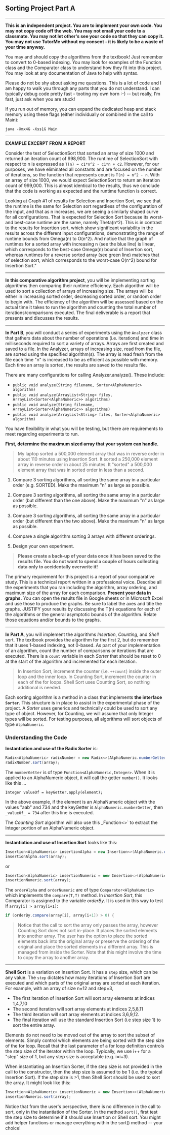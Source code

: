 ## Sorting Project Part A

<hr>

**This is an independent project. You are to implement your own code. You may not copy code off the web. You may not email your code to a classmate. You may not let other's see your code so that they can copy it. You may not use TutorMe without my consent - it is likely to be a waste of your time anyway.**

You may and should copy the algorithms from the textbook! Just remember to convert to 0-based indexing. You may look for examples of the Function class and the Comparator class to understand how they fit into this project. You may look at any documentation of Java to help with syntax.

Please do not be shy about asking me questions. This is a lot of code and I am happy to walk you through any parts that you do not understand. I can typically debug code pretty fast - tooting my own horn :-) -- but really, I'm fast, just ask when you are stuck!

If you run out of memory, you can expand the dedicated heap and stack memory using these flags (either individually or combined in the call to Main):

```
java -Xmx4G -Xss1G Main
```

<hr>

**EXAMPLE EXCERPT FROM A REPORT**

Consider the test of SelectionSort that sorted an array of size 1000 and returned an iteration count of 998,900. The runtime of SelectionSort with respect to n is expressed as `T(n) = c1*n^2 - c1*n + c2`. However, for our purposes, we have eliminated all constants and are focused on the number of iterations, so the function that represents count is `T(n) = n^2 - n`. With an array of size 1000, we would expect SelectionSort to return an iteration count of 999,000. This is almost identical to the results, thus we conclude that the code is working as expected and the runtime function is correct.

Looking at Graph #1 of results for Selection and Insertion Sort, we see that the runtime is the same for Selection sort regardless of the configuration of the input, and that as n increases, we are seeing a similarly shaped curve for all configurations. That is expected for Selection Sort because its worst- and best-case runtime are the same, namely Theta(n^2). This is in contrast to the results for Insertion sort, which show significant variability in the results across the different input configurations, demonstrating the range of runtime bounds from Omega(n) to O(n^2). And notice that the graph of runtimes for a sorted array with increasing n (see the blue line) is linear, which corresponds to the best-case Omega(n) bound of Insertion sort, whereas runtimes for a reverse sorted array (see green line) matches that of selection sort, which corresponds to the worst-case O(n^2) bound for Insertion Sort."

<hr>

**In this comparative algorithm project**, you will be implementing sorting algorithms then comparing their runtime efficiency. Each algorithm will be used to sort a collection of arrays of increasing size. The arrays will be either in increasing sorted order, decreasing sorted order, or random order to begin with. The efficiency of the algorithm will be assessed based on the actual time it takes to run the algorithm and counting the total number of iterations/comparisons executed. The final deliverable is a report that presents and discusses the results.

<hr>

**In Part B**, you will conduct a series of experiments using the `Analyzer` class that gathers data about the number of operations (i.e. iterations) and time in milliseconds required to sort a variety of arrays. Arrays are first created and saved to a file. In the Analyzer, arrays of increasing size, read from the file, are sorted using the specified algorithm(s). The array is read fresh from the file each time "n" is increased to be as efficient as possible with memory. Each time an array is sorted, the results are saved to the results file.

There are many configurations for calling Analyzer.analyze(). These include:
- `public void analyze(String filename, Sorter<AlphaNumeric> algorithm)`
- `public void analyze(ArrayList<String> files, ArrayList<Sorter<AlphaNumeric>> algorithms)`
- `public void analyze(String filename, ArrayList<Sorter<AlphaNumeric>> algorithms)`
- `public void analyze(ArrayList<String> files, Sorter<AlphaNumeric> algorithm)`

You have flexibility in what you will be testing, but there are requirements to meet regarding experiments to run. 

**First, determine the maximum sized array that your system can handle.** 

> My laptop sorted a 500,000 element array that was in reverse order in about 110 minutes using Insertion Sort. It sorted a 250,000 element array in reverse order in about 25 minutes. It "sorted" a 500,000 element array that was in sorted order in less than a second.

1. Compare 3 sorting algorithms, all sorting the same array in a particular order (e.g. SORTED). Make the maximum "n" as large as possible.

1. Compare 3 sorting algorithms, all sorting the same array in a particular order (but different than the one above). Make the maximum "n" as large as possible.

1. Compare 3 sorting algorithms, all sorting the same array in a particular order (but different than the two above). Make the maximum "n" as large as possible.

1. Compare a single algorithm sorting 3 arrays with different orderings.

1. Design your own experiment.

> **Please create a back-up of your data once it has been saved to the results file. You do not want to spend a couple of hours collecting data only to accidentally overwrite it!**

The primary requirement for this project is a report of your comparative study. This is a technical report written in a professional voice. Describe all the experiments that you ran including the algorithm, array ordering, and maximum size of the array for each comparison. **Present your data in graphs.** You can open the results file in Google sheets or in Microsoft Excel and use those to produce the graphs. Be sure to label the axes and title the graphs. JUSTIFY your results by discussing the T(n) equations for each of the algorithms or the general asymptotic bounds of the algorithm. Relate those equations and/or bounds to the graphs.

<hr>

**In Part A**, you will implement the algorithms _Insertion_, _Counting_, and _Shell_ sort. The textbook provides the algorithm for the first 2, but do remember that it uses 1-based indexing, not 0-based. As part of your implementation of an algorithm, count the number of comparisons or iterations that are executed. There is a `count` variable in each _Sorter_ that should be reset to 0 at the start of the algorithm and incremented for each iteration. 

> In Insertion Sort, increment the counter (i.e. `++count`) inside the outer loop and the inner loop. In Counting Sort, increment the counter in each of the for loops. Shell Sort uses Counting Sort, so nothing additional is needed.

Each sorting algorithm is a method in a class that implements **the interface `Sorter`**. This structure is in place to assist in the experimental phase of the project. A _Sorter_ uses generics and technically could be used to sort any type of object. However, for Counting, we will assume that only Integer types will be sorted. For testing purposes, all algorithms will sort objects of type `AlphaNumeric`.

### Understanding the Code

**Instantiation and use of the Radix Sorter** is:

```Java
Radix<AlphaNumeric> radixNumber = new Radix<>(AlphaNumeric.numberGetter);
radixNumber.sort(array);
```

The `numberGetter` is of type `Function<AlphaNumeric,Integer>`. When it is applied to an AlphaNumeric object, it will call the getter `number()`. It looks like this ...

```
Integer valueOf = keyGetter.apply(element);
```

In the above example, if the element is an AlphaNumeric object with the values "aab" and 734 and the keyGetter is `AlphaNumeric.numberGetter`, then `_valueOf_ = 734` after this line is executed.

The _Counting Sort_ algorithm will also use this _Function<>` to extract the Integer portion of an AlphaNumeric object.

<hr>

**Instantiation and use of Insertion Sort** looks like this:

```Java
Insertion<AlphaNumeric> insertionAlpha = new Insertion<>(AlphaNumeric.orderAlpha);
insertionAlpha.sort(array);
```

or 

```Java
Insertion<AlphaNumeric> insertionNumeric = new Insertion<>(AlphaNumeric.orderNumeric);
insertionNumeric.sort(array);
```

The `orderAlpha` and `orderNumeric` are of type `Comparator<AlphaNumeric>` which implements the `compare(T,T)` method. In _Insertion Sort_, this Comparator is assigned to the variable _orderBy_. It is used in this way to test if `array[i] > array[i+1]`:

```Java
if (orderBy.compare(array[i], array[i+1]) > 0) {
```

> Notice that the call to sort the array only passes the array, however Counting Sort does not sort in-place. It places the sorted elements into another array. The user has the option to place the sorted elements back into the original array or preserve the ordering of the original and place the sorted elements in a different array. This is managed from inside the Sorter. Note that this might involve the time to copy the array to another array.

<hr>

**Shell Sort** is a variation on Insertion Sort. It has a `step` size, which can be any value. The `step` dictates how many iterations of Insertion Sort are executed and which parts of the original array are sorted at each iteration. For example, with an array of size n=12 and step=3, 

- The first iteration of Insertion Sort will sort array elements at indices 1,4,7,10
- The second iteration will sort array elements at indices 2,5,8,11
- The third iteration will sort array elements at indices 3,6,9,12.
- The final iteration will use the standard Insertion Sort (i.e step size 1) to sort the entire array.

Elements do not need to be moved out of the array to sort the subset of elements. Simply control which elements are being sorted with the step size of the for loop. Recall that the last parameter of a for loop definition controls the step size of the iterator within the loop. Typically, we use i++ for a "step" size of 1, but any step size is acceptable (e.g. i=i+3).

When instantiating an Insertion Sorter, if the step size is not provided in the call to the constructor, then the step size is assumed to be 1 (i.e. the typical Insertion Sort). If the step size is >1, then Shell Sort should be used to sort the array. It might look like this:

```Java
Insertion<AlphaNumeric> insertionNumeric = new Insertion<>(AlphaNumeric.orderNumeric,3);
insertionNumeric.sort(array);
```

Notice that from the user's perspective, there is no difference in the call to sort, only in the instantiation of the Sorter. In the method `sort()`, first test the step size to determine if it should use Insertion or Shell sort. You might add helper functions or manage everything within the sort() method -- your choice!


